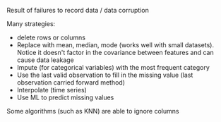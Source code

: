 
Result of failures to record data / data corruption

Many strategies:

- delete rows or columns
- Replace with mean, median, mode (works well with small datasets). Notice it doesn't factor in the covariance between features and can cause data leakage
- Impute (for categorical variables) with the most frequent category
- Use the last valid observation to fill in the missing value (last observation carried forward method)
- Interpolate (time series)
- Use ML to predict missing values

Some algorithms (such as KNN) are able to ignore columns
